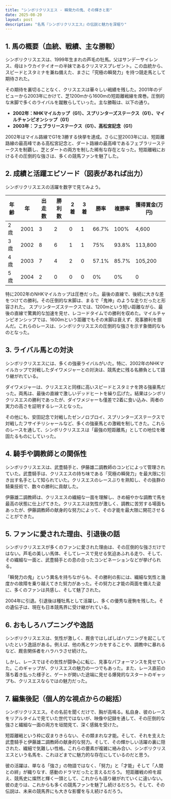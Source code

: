 ```yaml
---
title: "シンボリクリスエス - 瞬発力の鬼、その輝きと影"
date: 2025-08-20
layout: post
description: "名馬『シンボリクリスエス』の伝説と魅力を深堀り"
---
```


## 1. 馬の概要（血統、戦績、主な勝鞍）

シンボリクリスエスは、1999年生まれの芦毛の牡馬。父はサンデーサイレンス、母はトウカイテイオーの半妹であるクリスマスプレゼント。この血統から、スピードとスタミナを兼ね備えた、まさに「究極の瞬発力」を持つ競走馬として期待された。

その期待を裏切ることなく、クリスエスは華々しい戦績を残した。2001年のデビューから2003年にかけて、芝1200mから1600mの短距離戦線を席巻。圧倒的な末脚で多くのライバルを蹴散らしていった。主な勝鞍は、以下の通り。

* **2002年：NHKマイルカップ（G1）、スプリンターズステークス（G1）、マイルチャンピオンシップ（G1）**
* **2003年：フェブラリーステークス（G1）、高松宮記念（G1）**

2002年はマイル路線でG1を3勝する快挙を達成。さらに翌2003年には、短距離路線の最高峰である高松宮記念と、ダート路線の最高峰であるフェブラリーステークスを制覇し、芝とダートの両方を制した稀有な存在となった。短距離戦におけるその圧倒的な強さは、多くの競馬ファンを魅了した。


## 2. 成績と活躍エピソード（図表があれば出力）

シンボリクリスエスの活躍を数字で見てみよう。

| 年齢 | 年 | 出走数 | 勝利数 | 2着 | 3着 | 勝率 | 複勝率 | 獲得賞金(万円) |
|---|---|---|---|---|---|---|---|---|
| 2歳 | 2001 | 3 | 2 | 0 | 1 | 66.7% | 100% | 4,600 |
| 3歳 | 2002 | 8 | 6 | 1 | 1 | 75% | 93.8% | 113,800 |
| 4歳 | 2003 | 7 | 4 | 2 | 0 | 57.1% | 85.7% | 105,200 |
| 5歳 | 2004 | 2 | 0 | 0 | 0 | 0% | 0% | 0 |


特に2002年のNHKマイルカップは圧巻だった。最後の直線で、後続に大きな差をつけての勝利。その圧倒的な末脚は、まるで「鬼神」のような走りだったと形容された。  スプリンターズステークスでは、1200mという短い距離ながら、最後の直線で驚異的な加速を見せ、レコードタイムでの勝利を収めた。マイルチャンピオンシップでは、1600mという距離でもその末脚は衰えず、見事勝利を掴んだ。これらのレースは、シンボリクリスエスの圧倒的な強さを示す象徴的なものとなった。


## 3. ライバル馬との対決

シンボリクリスエスには、多くの強豪ライバルがいた。特に、2002年のNHKマイルカップで対戦したダイワメジャーとの対決は、競馬史に残る名勝負として語り継がれている。

ダイワメジャーは、クリスエスと同様に高いスピードとスタミナを誇る強豪馬だった。両馬は、最後の直線で激しいデッドヒートを繰り広げた。結果はシンボリクリスエスの勝利であったが、ダイワメジャーも僅差で2着に食い込み、両者の実力の高さを証明するレースとなった。

その他にも、安田記念で対戦したゼンノロブロイ、スプリンターズステークスで対戦したフサイチリシャールなど、多くの強豪馬との激戦を制してきた。これらのレースを通して、シンボリクリスエスは「最強の短距離馬」としての地位を確固たるものにしていった。


## 4. 騎手や調教師との関係性

シンボリクリスエスは、武豊騎手と、伊藤雄二調教師のコンビによって管理されていた。武豊騎手は、クリスエスの持ち味である「究極の瞬発力」を最大限に引き出す名手として知られていた。クリスエスのレースぶりを熟知し、その抜群の騎乗技術で、数々の勝利に貢献した。

伊藤雄二調教師は、クリスエスの繊細な一面を理解し、きめ細やかな調教で馬を最高の状態に仕上げてきた。クリスエスは気性が激しく、調教に苦労する場面もあったが、伊藤調教師の献身的な努力によって、その才能を最大限に開花させることができた。


## 5. ファンに愛された理由、引退後の話

シンボリクリスエスが多くのファンに愛された理由は、その圧倒的な強さだけではない。芦毛の美しい馬体、そしてレースで見せる気迫あふれる走り、そして、その繊細な一面と、武豊騎手との息の合ったコンビネーションなどが挙げられる。

「瞬発力の鬼」という異名を持ちながらも、その勝利の影には、繊細な気性と幾度かの故障を乗り越えてきた努力があった。その努力と才能の両面を備えた姿に、多くのファンは共感し、そして魅了された。

2004年に引退。引退後は種牡馬として活躍し、多くの優秀な産駒を残した。その遺伝子は、現在も日本競馬界に受け継がれている。


## 6. おもしろハプニングや逸話

シンボリクリスエスは、気性が激しく、厩舎ではしばしばハプニングを起こしていたという逸話がある。例えば、他の馬とケンカをすることや、調教中に暴れるなど、厩舎関係者をハラハラさせ続けた。

しかし、レースではその気性が闘争心に転じ、見事なパフォーマンスを見せていた。このギャップが、クリスエスの魅力の一つでもあった。また、レース直前の落ち着き払った様子と、ゲートが開いた途端に見せる爆発的なスタートのギャップも、クリスエスならではの魅力だった。


## 7. 編集後記（個人的な視点からの総括）

シンボリクリスエス。その名前を聞くだけで、胸が高鳴る。私自身、彼のレースをリアルタイムで見ていた世代ではないが、映像や記録を通して、その圧倒的な強さと繊細な一面の両方を垣間見て、深く感銘を受けた。

短距離戦という枠に収まりきらない、その類まれな才能。そして、それを支えた武豊騎手と伊藤雄二調教師の献身的な努力。そして、その輝かしい活躍の裏に隠された、繊細で気難しい性格。これらの要素が複雑に絡み合い、シンボリクリスエスという名馬を、これほどまでに魅力的な存在にしているのだと思う。

彼の活躍は、単なる「強さ」の物語ではなく、「努力」と「才能」そして「人間との絆」が織りなす、感動のドラマだったと言えるだろう。  短距離戦の枠を超え、競馬史に燦然と輝く一頭として、これからも語り継がれていくに違いない。  彼の走りは、これからも多くの競馬ファンを魅了し続けるだろう。そして、その伝説は、未来の競馬界にも大きな影響を与え続けるだろう。

